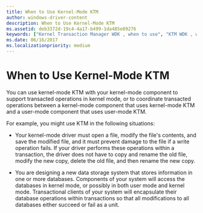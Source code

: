```yaml
---
title: When to Use Kernel-Mode KTM
author: windows-driver-content
description: When to Use Kernel-Mode KTM
ms.assetid: deb3372d-19c4-4a17-b499-1da485e89276
keywords: ["Kernel Transaction Manager WDK , when to use", "KTM WDK , when to use"]
ms.date: 06/16/2017
ms.localizationpriority: medium
---
```


# When to Use Kernel-Mode KTM


You can use kernel-mode KTM with your kernel-mode component to support transacted operations in kernel mode, or to coordinate transacted operations between a kernel-mode component that uses kernel-mode KTM and a user-mode component that uses user-mode KTM.

For example, you might use KTM in the following situations:

-   Your kernel-mode driver must open a file, modify the file's contents, and save the modified file, and it must prevent damage to the file if a write operation fails. If your driver performs these operations within a transaction, the driver does not have to copy and rename the old file, modify the new copy, delete the old file, and then rename the new copy.

-   You are designing a new data storage system that stores information in one or more databases. Components of your system will access the databases in kernel mode, or possibly in both user mode and kernel mode. Transactional clients of your system will encapsulate their database operations within transactions so that all modifications to all databases either succeed or fail as a unit.

 

 





